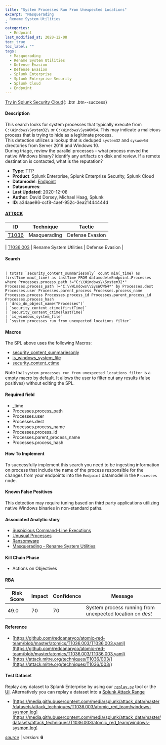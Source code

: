 ```yaml
---
title: "System Processes Run From Unexpected Locations"
excerpt: "Masquerading
, Rename System Utilities
"
categories:
  - Endpoint
last_modified_at: 2020-12-08
toc: true
toc_label: ""
tags:
  - Masquerading
  - Rename System Utilities
  - Defense Evasion
  - Defense Evasion
  - Splunk Enterprise
  - Splunk Enterprise Security
  - Splunk Cloud
  - Endpoint
---
```




[Try in Splunk Security Cloud](https://www.splunk.com/en_us/cyber-security.html){: .btn .btn--success}

#### Description

This search looks for system processes that typically execute from `C:\Windows\System32\` or `C:\Windows\SysWOW64`.  This may indicate a malicious process that is trying to hide as a legitimate process.\
This detection utilizes a lookup that is deduped `system32` and `syswow64` directories from Server 2016 and Windows 10.\
During triage, review the parallel processes - what process moved the native Windows binary? identify any artifacts on disk and review. If a remote destination is contacted, what is the reputation?

- **Type**: [TTP](https://github.com/splunk/security_content/wiki/object-Analytic-Types)
- **Product**: Splunk Enterprise, Splunk Enterprise Security, Splunk Cloud
- **Datamodel**: [Endpoint](https://docs.splunk.com/Documentation/CIM/latest/User/Endpoint)
- **Datasources**: 
- **Last Updated**: 2020-12-08
- **Author**: David Dorsey, Michael Haag, Splunk
- **ID**: a34aae96-ccf8-4aef-952c-3ea21444444d


#### [ATT&CK](https://attack.mitre.org/)

| ID             | Technique        |  Tactic             |
| -------------- | ---------------- |-------------------- |
| [T1036](https://attack.mitre.org/techniques/T1036/) | Masquerading | Defense Evasion |

| [T1036.003](https://attack.mitre.org/techniques/T1036/003/) | Rename System Utilities | Defense Evasion |

#### Search

```

| tstats `security_content_summariesonly` count min(_time) as firstTime max(_time) as lastTime FROM datamodel=Endpoint.Processes where Processes.process_path !="C:\\Windows\\System32*" Processes.process_path !="C:\\Windows\\SysWOW64*" by Processes.dest Processes.user Processes.parent_process Processes.process_name Processes.process Processes.process_id Processes.parent_process_id Processes.process_hash 
| `drop_dm_object_name("Processes")` 
| `security_content_ctime(firstTime)`
| `security_content_ctime(lastTime)`
| `is_windows_system_file` 
| `system_processes_run_from_unexpected_locations_filter`
```

#### Macros
The SPL above uses the following Macros:
* [security_content_summariesonly](https://github.com/splunk/security_content/blob/develop/macros/security_content_summariesonly.yml)
* [is_windows_system_file](https://github.com/splunk/security_content/blob/develop/macros/is_windows_system_file.yml)
* [security_content_ctime](https://github.com/splunk/security_content/blob/develop/macros/security_content_ctime.yml)

Note that `system_processes_run_from_unexpected_locations_filter` is a empty macro by default. It allows the user to filter out any results (false positives) without editing the SPL.

#### Required field
* _time
* Processes.process_path
* Processes.user
* Processes.dest
* Processes.process_name
* Processes.process_id
* Processes.parent_process_name
* Processes.process_hash


#### How To Implement
To successfully implement this search you need to be ingesting information on process that include the name of the process responsible for the changes from your endpoints into the `Endpoint` datamodel in the `Processes` node.

#### Known False Positives
This detection may require tuning based on third party applications utilizing native Windows binaries in non-standard paths.

#### Associated Analytic story
* [Suspicious Command-Line Executions](/stories/suspicious_command-line_executions)
* [Unusual Processes](/stories/unusual_processes)
* [Ransomware](/stories/ransomware)
* [Masquerading - Rename System Utilities](/stories/masquerading_-_rename_system_utilities)


#### Kill Chain Phase
* Actions on Objectives



#### RBA

| Risk Score  | Impact      | Confidence   | Message      |
| ----------- | ----------- |--------------|--------------|
| 49.0 | 70 | 70 | System process running from unexpected location on $dest$ |




#### Reference

* [https://github.com/redcanaryco/atomic-red-team/blob/master/atomics/T1036.003/T1036.003.yaml](https://github.com/redcanaryco/atomic-red-team/blob/master/atomics/T1036.003/T1036.003.yaml)
* [https://attack.mitre.org/techniques/T1036/003/](https://attack.mitre.org/techniques/T1036/003/)



#### Test Dataset
Replay any dataset to Splunk Enterprise by using our [`replay.py`](https://github.com/splunk/attack_data#using-replaypy) tool or the [UI](https://github.com/splunk/attack_data#using-ui).
Alternatively you can replay a dataset into a [Splunk Attack Range](https://github.com/splunk/attack_range#replay-dumps-into-attack-range-splunk-server)


* [https://media.githubusercontent.com/media/splunk/attack_data/master/datasets/attack_techniques/T1036.003/atomic_red_team/windows-sysmon.log](https://media.githubusercontent.com/media/splunk/attack_data/master/datasets/attack_techniques/T1036.003/atomic_red_team/windows-sysmon.log)



[*source*](https://github.com/splunk/security_content/tree/develop/detections/endpoint/system_processes_run_from_unexpected_locations.yml) \| *version*: **6**